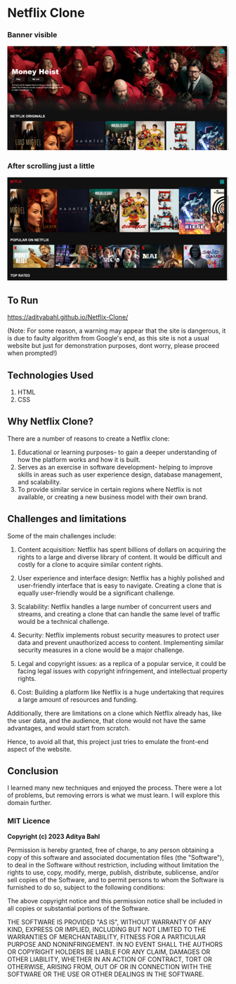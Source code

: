 # Netflix Clone

### Banner visible

![image1](https://github.com/AdityaBahl/Netflix-Clone/blob/main/images/sample2.png)

### After scrolling just a little

![image2](https://github.com/AdityaBahl/Netflix-Clone/blob/main/images/sample1.png)

## To Run

https://adityabahl.github.io/Netflix-Clone/

(Note: For some reason, a warning may appear that the site is dangerous, it is due to faulty algorithm from Google's end, as this site is not a usual website but just for demonstration purposes, dont worry, please proceed when prompted!)

## Technologies Used

1. HTML
2. CSS

## Why Netflix Clone?

There are a number of reasons to create a Netflix clone:

1. Educational or learning purposes- to gain a deeper understanding of how the platform works and how it is built.
2. Serves as an exercise in software development- helping to improve skills in areas such as user experience design, database management, and scalability.
3. To provide similar service in certain regions where Netflix is not available, or creating a new business model with their own brand.

## Challenges and limitations

Some of the main challenges include:

1. Content acquisition: Netflix has spent billions of dollars on acquiring the rights to a large and diverse library of content. It would be difficult and costly for a clone to acquire similar content rights.

2. User experience and interface design: Netflix has a highly polished and user-friendly interface that is easy to navigate. Creating a clone that is equally user-friendly would be a significant challenge.

3. Scalability: Netflix handles a large number of concurrent users and streams, and creating a clone that can handle the same level of traffic would be a technical challenge.

4. Security: Netflix implements robust security measures to protect user data and prevent unauthorized access to content. Implementing similar security measures in a clone would be a major challenge.

5. Legal and copyright issues: as a replica of a popular service, it could be facing legal issues with copyright infringement, and intellectual property rights.

6. Cost: Building a platform like Netflix is a huge undertaking that requires a large amount of resources and funding.

Additionally, there are limitations on a clone which Netflix already has, like the user data, and the audience, that clone would not have the same advantages, and would start from scratch.

Hence, to avoid all that, this project just tries to emulate the front-end aspect of the website.

## Conclusion

I learned many new techniques and enjoyed the process. There were a lot of problems, but
removing errors is what we must learn. I will explore this domain further.

### MIT Licence

**Copyright (c) 2023 Aditya Bahl**

Permission is hereby granted, free of charge, to any person obtaining a copy of this software and associated documentation files (the "Software"), to deal in the Software without restriction, including without limitation the rights to use, copy, modify, merge, publish, distribute, sublicense, and/or sell copies of the Software, and to permit persons to whom the Software is furnished to do so, subject to the following conditions:

The above copyright notice and this permission notice shall be included in all copies or substantial portions of the Software.

THE SOFTWARE IS PROVIDED "AS IS", WITHOUT WARRANTY OF ANY KIND, EXPRESS OR IMPLIED, INCLUDING BUT NOT LIMITED TO THE WARRANTIES OF MERCHANTABILITY, FITNESS FOR A PARTICULAR PURPOSE AND NONINFRINGEMENT. IN NO EVENT SHALL THE AUTHORS OR COPYRIGHT HOLDERS BE LIABLE FOR ANY CLAIM, DAMAGES OR OTHER LIABILITY, WHETHER IN AN ACTION OF CONTRACT, TORT OR OTHERWISE, ARISING FROM, OUT OF OR IN CONNECTION WITH THE SOFTWARE OR THE USE OR OTHER DEALINGS IN THE SOFTWARE.
